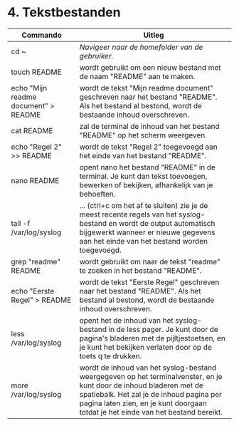 # 4. Tekstbestanden

Commando | Uitleg
--- | ---
cd ~ | _Navigeer naar de homefolder van de gebruiker._
touch README | wordt gebruikt om een nieuw bestand met de naam "README" aan te maken. 
echo "Mijn readme document" > README  | wordt de tekst "Mijn readme document" geschreven naar het bestand "README". Als het bestand al bestond, wordt de bestaande inhoud overschreven.
cat README | zal de terminal de inhoud van het bestand "README" op het scherm weergeven.
echo "Regel 2" >> README | wordt de tekst "Regel 2" toegevoegd aan het einde van het bestand "README".
nano README | opent nano het bestand "README" in de terminal. Je kunt dan tekst toevoegen, bewerken of bekijken, afhankelijk van je behoeften.
tail -f /var/log/syslog | ... (ctrl+c om het af te sluiten) zie je de meest recente regels van het syslog-bestand en wordt de output automatisch bijgewerkt wanneer er nieuwe gegevens aan het einde van het bestand worden toegevoegd. 
grep "readme" README | wordt gebruikt om naar de tekst "readme" te zoeken in het bestand "README".
echo "Eerste Regel" > README | wordt de tekst "Eerste Regel" geschreven naar het bestand "README". Als het bestand al bestond, wordt de bestaande inhoud overschreven. 
less /var/log/syslog | opent het de inhoud van het syslog-bestand in de less pager. Je kunt door de pagina's bladeren met de pijltjestoetsen, en je kunt het bekijken verlaten door op de toets q te drukken.
more /var/log/syslog | wordt de inhoud van het syslog-bestand weergegeven op het terminalvenster, en je kunt door de inhoud bladeren met de spatiebalk. Het zal je de inhoud pagina per pagina laten zien, en je kunt doorgaan totdat je het einde van het bestand bereikt.